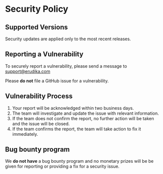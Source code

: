 # Security Policy

## Supported Versions

Security updates are applied only to the most recent releases.

## Reporting a Vulnerability

To securely report a vulnerability, please send a message to support@erudika.com

Please **do not** file a GitHub issue for a vulnerability.

## Vulnerability Process

1. Your report will be acknowledged within two business days.
2. The team will investigate and update the issue with relevant information.
3. If the team does not confirm the report, no further action will be taken and the issue will be closed.
4. If the team confirms the report, the team will take action to fix it immediately.

## Bug bounty program

We **do not have** a bug bounty program and no monetary prizes will be be given for reporting or providing a fix for a security issue.
 
